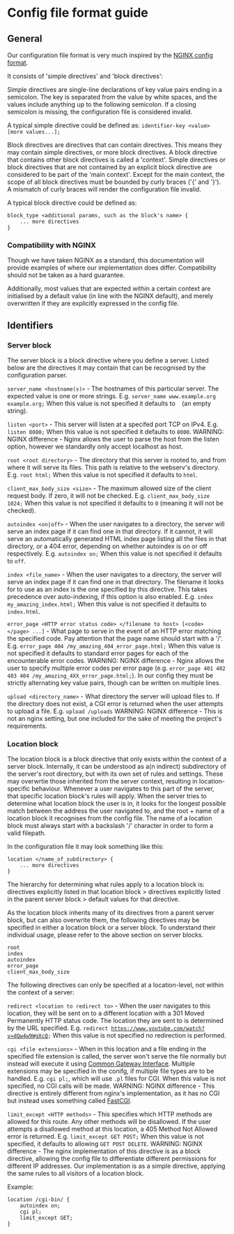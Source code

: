 # Config file format guide

## General
Our configuration file format is very much inspired by the [NGINX config format](http://nginx.org/en/docs/beginners_guide.html#conf_structure).

It consists of 'simple directives' and 'block directives':

Simple directives are single-line declarations of key value pairs ending in a semicolon.
The key is separated from the value by white spaces, and the values include anything up to the following semicolon.
If a closing semicolon is missing, the configuration file is considered invalid.

A typical simple directive could be defined as:
`identifier-key <value> [more values...];`

Block directives are directives that can contain directives. This means they may contain simple directives, or
more block directives. A block directive that contains other block directives is called a 'context'. Simple directives or block directives that are not contained by an explicit block directive are considered to be part of the 'main context'.
Except for the main context, the scope of all block directives must be bounded by curly braces ('{' and '}'). A mismatch of curly braces will render the configuration file invalid.

A typical block directive could be defined as:
```
block_type <additional params, such as the block's name> {
    ... more directives
}
```

### Compatibility with NGINX
Though we have taken NGINX as a standard, this documentation will provide examples of where our implementation does differ. Compatibility should not be taken as a hard guarantee.

Additionally, most values that are expected within a certain context are initialised by a default value (in line with the NGINX default), and merely overwritten if they are explicitly expressed in the config file.

## Identifiers

### Server block
The server block is a block directive where you define a server.
Listed below are the directives it may contain that can be recognised by the configuration parser.

`server_name <hostname(s)>` - The hostnames of this particular server. The expected value is one or more strings.
E.g. `server_name www.example.org example.org;`
When this value is not specified it defaults to ` ` (an empty string).

`listen <port>` - This server will listen at a specifed port TCP on IPv4.
E.g. `listen 8080;`
When this value is not specified it defaults to `8000`.
WARNING: NGINX difference - Nginx allows the user to parse the host from the listen option, however we standardly only accept localhost as host.

`root <root directory>` - The directory that this server is rooted to, and from where it will serve its files. This path is relative to the webserv's directory.
E.g. `root html;`
When this value is not specified it defaults to `html`.

`client_max_body_size <size>` - The maximum allowed size of the client request body. If zero, it will not be checked.
E.g. `client_max_body_size 1024;`
When this value is not specified it defaults to `0` (meaning it will not be checked).

`autoindex <on|off>` - When the user navigates to a directory, the server will serve an index page if it can find one in that directory. If it cannot, it will serve an automatically generated HTML index page listing all the files in that directory, or a 404 error, depending on whether autoindex is on or off respectively.
E.g. `autoindex on;`
When this value is not specified it defaults to `off`.

`index <file_name>` - When the user navigates to a directory, the server will serve an index page if it can find one in that directory. The filename it looks for to use as an index is the one specified by this directive. This takes precedence over auto-indexing, if this option is also enabled.
E.g. `index my_amazing_index.html;`
When this value is not specified it defaults to `index.html`.

`error_page <HTTP error status code> </filename to host> [<code> </page> ...]` - What page to serve in the event of an HTTP error matching the specified code. Pay attention that the page name should start with a '/'.
E.g. `error_page 404 /my_amazing_404_error_page.html;`
When this value is not specified it defaults to standard error pages for each of the encounterable error codes.
WARNING: NGINX difference - Nginx allows the user to specify multiple error codes per error page (e.g. `error_page 401 402 403 404 /my_amazing_4XX_error_page.html;`). In our config they must be strictly alternating key value pairs, though can be written on multiple lines.

`upload <directory_name>` - What directory the server will upload files to. If the directory does not exist, a CGI error is returned when the user attempts to upload a file.
E.g. `upload /uploads`
WARNING: NGINX difference - This is not an nginx setting, but one included for the sake of meeting the project's requirements.

### Location block
The location block is a block directive that only exists within the context of a server block. Internally, it can be understood as a(n indirect) subdirectory of the server's root directory, but with its own set of rules and settings. These may overwrtie those inherited from the server context, resulting in location-specific behaviour. Whenever a user navigates to this part of the server, that specific location block's rules will apply. When the server tries to determine what location block the user is in, it looks for the longest possible match between the address the user navigated to, and the root + name of a location block it recognises from the config file.
The name of a location block must always start with a backslash '/' character in order to form a valid filepath.

In the configuration file it may look something like this: 
```
location </name_of_subdirectory> {
    ... more directives
}
```

The hierarchy for determining what rules apply to a location block is:
directives explicitly listed in that location block > 
directives explicitly listed in the parent server block >
default values for that directive.

As the location block inherits many of its directives from a parent server block, but can also overwrite them, the following directives may be specified in either a location block or a server block. To understand their individual usage, please refer to the above section on server blocks.

```
root
index
autoindex
error_page
client_max_body_size
```

The following directives can only be specified at a location-level, not within the context of a server:

`redirect <location to redirect to>` - When the user navigates to this location, they will be sent on to a different location with a 301 Moved Permanently HTTP status code. The location they are sent to is determined by the URL specified.
E.g. `redirect `[`https://www.youtube.com/watch?v=dQw4w9WgXcQ`](https://www.youtube.com/watch?v=dQw4w9WgXcQ)`;`
When this value is not specified no redirection is performed.

`cgi <file extensions>` - When in this location and a file ending in the specified file extension is called, the server won't serve the file normally but instead will execute it using [Common Gateway Interface](https://en.wikipedia.org/wiki/Common_Gateway_Interface). Multiple extensions may be specified in the conifg, if multiple file types are to be handled.
E.g. `cgi pl;`, which will use `.pl` files for CGI.
When this value is not specified, no CGI calls will be made.
WARNING: NGINX difference - This directive is entirely different from nginx's implementation, as it has no CGI but instead uses something called [FastCGI](https://en.wikipedia.org/wiki/FastCGI).

`limit_except <HTTP methods>` - This specifies which HTTP methods are allowed for this route. Any other methods will be disallowed. If the user attempts a disallowed method at this location, a 405 Method Not Allowed error is returned.
E.g. `limit_except GET POST;`
When this value is not specified, it defaults to allowing `GET POST DELETE`.
WARNING: NGINX difference - The nginx implementation of this directive is as a block directive, allowing the config file to differentiate different permissions for different IP addresses. Our implementation is as a simple directive, applying the same rules to all visitors of a location block.

Example:
```
location /cgi-bin/ {
    autoindex on;
    cgi pl;
    limit_except GET;
}
```
